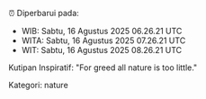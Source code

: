 ⏰ Diperbarui pada:
- WIB: Sabtu, 16 Agustus 2025 06.26.21 UTC
- WITA: Sabtu, 16 Agustus 2025 07.26.21 UTC
- WIT: Sabtu, 16 Agustus 2025 08.26.21 UTC

Kutipan Inspiratif:
"For greed all nature is too little."


Kategori: nature

